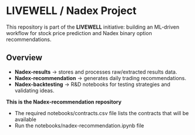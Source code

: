# LIVEWELL / Nadex Project

This repository is part of the **LIVEWELL** initiative: building an ML-driven workflow for stock price prediction and Nadex binary option recommendations.

## Overview
- **Nadex-results** → stores and processes raw/extracted results data.
- **Nadex-recommendation** → generates daily trading recommendations.
- **Nadex-backtesting** → R&D notebooks for testing strategies and validating ideas.

**This is the Nadex-recommendation repository** 

- The required notebooks/contracts.csv file lists the contracts that will be available
- Run the notebooks/nadex-recommendation.ipynb file

